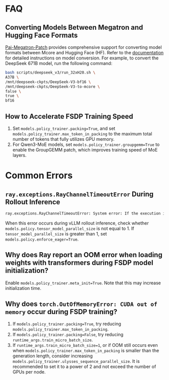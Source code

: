 # FAQ

## Converting Models Between Megatron and Hugging Face Formats

[Pai-Megatron-Patch](https://github.com/alibaba/Pai-Megatron-Patch) provides comprehensive support for converting model formats between Mcore and Hugging Face (HF). Refer to the [documentation](https://github.com/alibaba/Pai-Megatron-Patch/tree/main/toolkits/distributed_checkpoints_convertor) for detailed instructions on model conversion. For example, to convert the DeepSeek 671B model, run the following command:

```bash
bash scripts/deepseek_v3/run_32xH20.sh \
A37B \
/mnt/deepseek-ckpts/DeepSeek-V3-bf16 \
/mnt/deepseek-ckpts/DeepSeek-V3-to-mcore \
false \
true \
bf16
```

## How to Accelerate FSDP Training Speed

1. Set `models.policy_trainer.packing=True`, and set `models.policy_trainer.max_token_in_packing` to the maximum total number of tokens that fully utilizes GPU memory.
2. For Qwen3-MoE models, set `models.policy_trainer.groupgemm=True` to enable the GroupGEMM patch, which improves training speed of MoE layers.

# Common Errors

## `ray.exceptions.RayChannelTimeoutError` During Rollout Inference

```bash
ray.exceptions.RayChannelTimeoutError: System error: If the execution is expected to take a long time, increase RAY_CGRAPH_get_timeout which is currently 10 seconds. Otherwise, this may indicate that the execution is hanging.
```

When this error occurs during vLLM rollout inference, check whether `models.policy.tensor_model_parallel_size` is not equal to 1. If `tensor_model_parallel_size` is greater than 1, set `models.policy.enforce_eager=True`.

## Why does Ray report an OOM error when loading weights with transformers during FSDP model initialization?

Enable `models.policy_trainer.meta_init=True`. Note that this may increase initialization time.

## Why does `torch.OutOfMemoryError: CUDA out of memory` occur during FSDP training?

1. If `models.policy_trainer.packing=True`, try reducing `models.policy_trainer.max_token_in_packing`.
2. If `models.policy_trainer.packing=False`, try reducing `runtime_args.train_micro_batch_size`.
3. If `runtime_args.train_micro_batch_size=1`, or if OOM still occurs even when `models.policy_trainer.max_token_in_packing` is smaller than the generation length, consider increasing `models.policy_trainer.ulysses_sequence_parallel_size`. It is recommended to set it to a power of 2 and not exceed the number of GPUs per node.